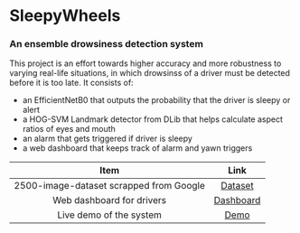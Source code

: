# SleepyWheels
### An ensemble drowsiness detection system

This project is an effort towards higher accuracy and more robustness to varying real-life situations, in which drowsinss of a driver must be detected before it is too late. It consists of:
* an EfficientNetB0 that outputs the probability that the driver is sleepy or alert
* a HOG-SVM Landmark detector from DLib that helps calculate aspect ratios of eyes and mouth
* an alarm that gets triggered if driver is sleepy
* a web dashboard that keeps track of alarm and yawn triggers

| Item | Link |
| :-------: | :-------: |
| 2500-image-dataset scrapped from Google | [Dataset](https://drive.google.com/drive/folders/16NQg2ijQfumMlEqn1sYoo5Tg3IkLbfFO) |
| Web dashboard for drivers | [Dashboard](https://webtech-lab-jominjose.000webhostapp.com/sleepywheels/dashboard.php) |
| Live demo of the system | [Demo](https://www.youtube.com/watch?v=KaCROQi2XRs) |
